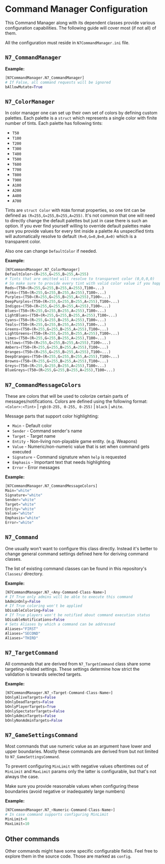 # Command Manager Configuration
This Command Manager along with its dependent classes provide various configuration capabilities.
The following guide will cover most (if not all) of them.

All the configuration must reside in `N7CommandManager.ini` file.

## `N7_CommandManager`

**Example:**
```python
[N7CommandManager.N7_CommandManager]
# If False, all command requests will be ignored
bAllowMutate=True
```

## `N7_ColorManager`
In color manager one can set up their own set of colors by defining custom palettes.
Each palette is a `struct` which represents a single color with finite number of tints.
Each palette has following tints: 
 * `T50` 
 * `T100`
 * `T200`
 * `T300`
 * `T400`
 * `T500`
 * `T600`
 * `T700`
 * `T800`
 * `T900`
 * `A100`
 * `A200`
 * `A400`
 * `A700`

Tints are `struct Color` with `RGBA` format properties, so one tint can be defined as `(R=255,G=255,B=255,A=255)`. 
It's not common that one will need to directly change the default palettes but just in case there is such an option.
If you ever find yourself willing to override default palettes make sure you provide values for every tint inside a palette
As unspecified tints will automatically resolve to default `(R=0,G=0,B=0,A=0)` which is a transparent color.

Also one can change `DefaultColor` if needed.

**Example:**
```python
[N7CommandManager.N7_ColorManager]
DefaultColor=(R=255,G=255,B=255,A=255)
# Tints that are omitted will resolve to transparent color (0,0,0,0)
# So make sure to provide every tint with valid color value if you happen to override default colors
Reds=(T50=(R=255,G=255,B=255,A=255),T100=...)
Pinks=(T50=(R=255,G=255,B=255,A=255),T100=...)
Purples=(T50=(R=255,G=255,B=255,A=255),T100=...)
DeepPurples=(T50=(R=255,G=255,B=255,A=255),T100=...)
Indigos=(T50=(R=255,G=255,B=255,A=255),T100=...)
Blues=(T50=(R=255,G=255,B=255,A=255),T100=...)
LightBlues=(T50=(R=255,G=255,B=255,A=255),T100=...)
Cyans=(T50=(R=255,G=255,B=255,A=255),T100=...)
Teals=(T50=(R=255,G=255,B=255,A=255),T100=...)
Greens=(T50=(R=255,G=255,B=255,A=255),T100=...)
LightGreens=(T50=(R=255,G=255,B=255,A=255),T100=...)
Limes=(T50=(R=255,G=255,B=255,A=255),T100=...)
Yellows=(T50=(R=255,G=255,B=255,A=255),T100=...)
Ambers=(T50=(R=255,G=255,B=255,A=255),T100=...)
Oranges=(T50=(R=255,G=255,B=255,A=255),T100=...)
DeepOranges=(T50=(R=255,G=255,B=255,A=255),T100=...)
Browns=(T50=(R=255,G=255,B=255,A=255),T100=...)
Greys=(T50=(R=255,G=255,B=255,A=255),T100=...)
BlueGreys=(T50=(R=255,G=255,B=255,A=255),T100=...)
```

## `N7_CommandMessageColors`
These are colors that will be used to colorize certain parts of messages/notifications.
Colors are defined using the following format: `<Color>:<Tint>` | `rgb(0-255, 0-255, 0-255)` | `black` | `white`.

Message parts that support color highlighting:
 * `Main`       - Default color
 * `Sender`     - Command sender's name
 * `Target`     - Target name
 * `Entity`     - Non-living non-playable game entity. (e.g. Weapons)
 * `Value`      - Numeric/non-numeric value that is set when command gets executed
 * `Signature`  - Command signature when `help` is requested
 * `Emphasis`   - Important text that needs highlighting
 * `Error`      - Error messages

**Example:**
```python
[N7CommandManager.N7_CommandMessageColors]
Main="white"
Signature="white"
Sender="white"
Target="white"
Entity="white"
Value="white"
Emphasis="white"
Error="white"
```

## `N7_Command`
One usually won't want to configure this class directly. Instead it's better to change general command
settings defined here for deriving command classes.

The list of existing command classes can be found in this repository's `Classes/` directory.

**Example:**
```python
[N7CommandManager.N7_<Any-Command-Class-Name>]
# If True only admins will be able to execute this command
bAdminOnly=False
# If True coloring won't be applied
bDisableColoring=False
# If True players won't be notified about command execution status
bDisableNotifications=False
# Sets Aliases by which a command can be addressed
Aliases="FIRST"
Aliases="SECOND"
Aliases="THIRD"
```

## `N7_TargetCommand`
All commands that are derived from `N7_TargetCommand` class share some targeting-related settings.
These settings determine how strict the validation is towards selected targets.

**Example:**
```python
[N7CommandManager.N7_<Target-Command-Class-Name>]
bOnlyAliveTargets=False
bOnlyDeadTargets=False
bOnlyPlayerTargets=True
bOnlySpectatorTargets=False
bOnlyAdminTargets=False
bOnlyNonAdminTargets=False
```

## `N7_GameSettingsCommand`
Most commands that use numeric value as an argument have lower and upper boundaries.
Mostly these commands are derived from but not limited to `N7_GameSettingsCommand`.

To prevent configuring `MinLimit` with negative values 
oftentimes out of `MinLimit` and `MaxLimit` params only the latter is configurable, but that's not always the case.

Make sure you provide reasonable values when configuring these boundaries (avoid negative or inadequately large numbers)

**Example:**
```python
[N7CommandManager.N7_<Numeric-Command-Class-Name>]
# In case command supports configuring MinLimit
MinLimit=0
MaxLimit=10
```
## Other commands
Other commands might have some specific configurable fields.
Feel free to explore them in the source code. Those are marked as `config`. 
